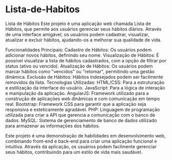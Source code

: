 # Lista-de-Habitos
Lista de Hábitos
Este projeto é uma aplicação web chamada Lista de Hábitos, que permite aos usuários gerenciar seus hábitos diários. Através de uma interface amigável, os usuários podem cadastrar, visualizar, atualizar e excluir hábitos, ajudando-os a melhorar sua qualidade de vida.

Funcionalidades Principais:
Cadastro de Hábitos: Os usuários podem adicionar novos hábitos, definindo seu nome.
Visualização de Hábitos: É possível visualizar a lista de hábitos cadastrados, com a opção de filtrar por status (ativo ou vencido).
Atualização de Hábitos: Os usuários podem marcar hábitos como "vencidos" ou "retomar", permitindo uma gestão dinâmica.
Exclusão de Hábitos: Hábitos indesejados podem ser facilmente removidos da lista.
Tecnologias Utilizadas:
HTML/CSS: Para a estruturação e estilização da interface do usuário.
JavaScript: Para a lógica de interação e manipulação da aplicação.
AngularJS: Framework utilizado para a construção de aplicações web dinâmicas e com comunicação em tempo real.
Bootstrap: Framework CSS para garantir que a aplicação seja responsiva e esteticamente agradável.
PHP: Linguagem de programação utilizada para criar a API que gerencia a comunicação com o banco de dados.
MySQL: Sistema de gerenciamento de banco de dados utilizado para armazenar as informações dos hábitos.

Este projeto é uma demonstração de habilidades em desenvolvimento web, combinando front-end e back-end para criar uma aplicação funcional e intuitiva. Através da aplicação, os usuários podem facilmente gerenciar seus hábitos, contribuindo para um estilo de vida mais saudável.
